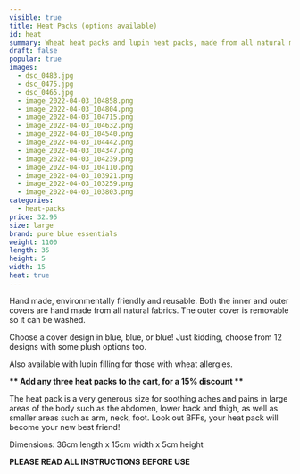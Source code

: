 ```yaml
---
visible: true
title: Heat Packs (options available)
id: heat
summary: Wheat heat packs and lupin heat packs, made from all natural materials
draft: false
popular: true
images:
  - dsc_0483.jpg
  - dsc_0475.jpg
  - dsc_0465.jpg
  - image_2022-04-03_104858.png
  - image_2022-04-03_104804.png
  - image_2022-04-03_104715.png
  - image_2022-04-03_104632.png
  - image_2022-04-03_104540.png
  - image_2022-04-03_104442.png
  - image_2022-04-03_104347.png
  - image_2022-04-03_104239.png
  - image_2022-04-03_104110.png
  - image_2022-04-03_103921.png
  - image_2022-04-03_103259.png
  - image_2022-04-03_103803.png
categories:
  - heat-packs
price: 32.95
size: large
brand: pure blue essentials
weight: 1100
length: 35
height: 5
width: 15
heat: true
---
```

Hand made, environmentally friendly and reusable.  Both the inner and outer covers are hand made from all natural fabrics. The outer cover is removable so it can be washed. 

Choose a cover design in blue, blue, or blue! Just kidding, choose from 12 designs with some plush options too.

Also available with lupin filling for those with wheat allergies.

**\*\* Add any three heat packs to the cart, for a 15% discount \*\***

The heat pack is a very generous size for soothing aches and pains in large areas of the body such as the abdomen, lower back and thigh, as well as smaller areas such as arm, neck, foot.  Look out BFFs, your heat pack will become your new best friend!

Dimensions:   36cm length  x  15cm width  x  5cm height

**PLEASE READ ALL INSTRUCTIONS BEFORE USE**